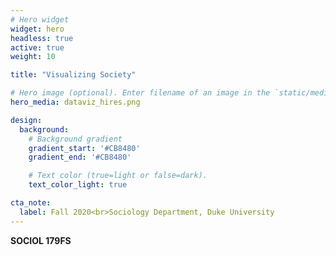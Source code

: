 ```yaml
---
# Hero widget
widget: hero
headless: true
active: true
weight: 10

title: "Visualizing Society"

# Hero image (optional). Enter filename of an image in the `static/media/` folder.
hero_media: dataviz_hires.png

design:
  background:
    # Background gradient
    gradient_start: '#CB8480'
    gradient_end: '#CB8480'

    # Text color (true=light or false=dark).
    text_color_light: true

cta_note:
  label: Fall 2020<br>Sociology Department, Duke University
---
```


**SOCIOL 179FS**

